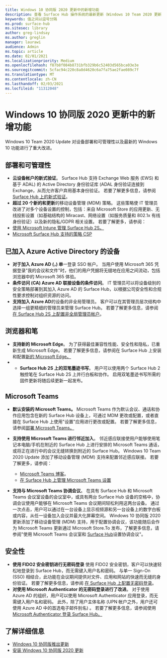 ```yaml
---
title: Windows 10 协同版 2020 更新中的新增功能
description: 查看 Surface Hub 操作系统的最新更新（Windows 10 Team 2020 更新）中的新增功能。
keywords: 值之间以逗号分隔
ms.prod: surface-hub
ms.sitesec: library
author: greg-lindsay
ms.author: greglin
manager: laurawi
audience: Admin
ms.topic: article
ms.date: 02/01/2021
ms.localizationpriority: Medium
ms.openlocfilehash: f87b8f084b8731bfb329b6c52403d565bca03e3e
ms.sourcegitcommit: 5cfac94c220c8a8d4620c6a7fa75ae2fae089c7f
ms.translationtype: MT
ms.contentlocale: zh-CN
ms.lasthandoff: 02/03/2021
ms.locfileid: "11312048"
---
```

# Windows 10 协同版 2020 更新中的新增功能

Windows 10 Team 2020 Update 对设备部署和可管理性以及最新的 Windows 10 功能进行了重大改进。

##  部署和可管理性

- **云设备帐户的新式验证**。 Surface Hub 支持 Exchange Web 服务 (EWS) 和基于 ADAL) 的 Active Directory 身份验证库 (ADAL 身份验证连接到 Exchange，从而允许客户弃用基本身份验证。 若要了解更多信息，请参阅 [Surface Hub 上的新式验证](https://docs.microsoft.com/surface-hub/surface-hub-modern-auth)。
- **超过 20 个新的和更新**的移动设备管理 (MDM) 策略。      这些策略使 IT 管理员改进了对多个设备设置的控制，包括：来自 Microsoft Store 的应用更新、无线投影设置（如基础结构的 Miracast、网络设置（如服务质量和 802.1x 有线身份验证）以及新的隐私/GDPR 相关设置。 若要了解更多，请参阅： 
- [使用 Microsoft Intune 管理 Surface Hub 2S。](surface-hub-2s-manage-intune.md)
- [Microsoft Surface Hub 支持的策略 CSP](https://docs.microsoft.com//windows/client-management/mdm/policy-csps-supported-by-surface-hub)

##  已加入 Azure Active Directory 的设备

- **对于加入 Azure AD (，) 单**一登录 SSO 帐户。 当用户使用 Microsoft 365 凭据登录"我的会议和文件"时，他们的用户凭据将无缝地在应用之间流动，包括浏览器中的 Microsoft 365 体验。
- **条件访问 (CA) Azure AD 联接设备的条件访问**。       IT 管理员可以将设备级别的安全策略部署到其加入 Azure AD 的 Surface Hub，以根据公司安全性和合规性要求控制对组织资源的访问。
- **支持加入 Azure AD**的设备的非全局管理员。 客户可以在其管理员层次结构中选择一组更精细的管理员来管理 Surface Hub。 若要了解更多信息，请参阅 [在 Surface Hub 2S 上配置非全局管理员帐户](surface-hub-2s-nonglobal-admin.md)。


## 浏览器和笔

- **支持新的 Microsoft Edge**。 为了获得最佳兼容性性能、安全性和隐私，已重新生成 Microsoft Edge。 若要了解更多信息，请参阅在 Surface Hub 上安装和配置[新的 Microsoft Edge。](https://docs.microsoft.com/surface-hub/surface-hub-install-chromium-edge)
- - **Surface Hub 2S 上的双笔墨迹书写**。   用户可以使用两个 Surface Hub 2 触控笔在 Surface Hub 2S 上并行白板和协作。 启用双笔墨迹书写所需的固件更新将随后续更新一起发布。

## Microsoft Teams  

- **默认安装的 Microsoft Teams。**        Microsoft Teams 作为默认会议、通话和协作应用包含在新的 Surface Hub 设备上，可通过 MDM 更改或配置，或者直接在 Surface Hub 上使用"设置"应用进行更改或配置。 若要了解更多信息，请参阅[部署 Microsoft Teams。](https://docs.microsoft.com/MicrosoftTeams/teams-surface-hub)
- **支持使用 Microsoft Teams 进行邻近加入**。  邻近感应联接使用户能够使用笔记本电脑/手机在附近的 Surface Hub 上进行安排的 Microsoft Teams 通话，或将正在进行中的会议无缝转换到附近的 Surface Hub。 Windows 10 Team 2020 Update 添加了移动设备管理 (MDM) 支持来配置邻近感应联接。 若要了解更多，请参阅： 

  - [Microsoft Teams 博客](https://techcommunity.microsoft.com/t5/microsoft-teams-blog/microsoft-teams-devices-for-shared-spaces-july-and-august-update/ba-p/1604833)。 
  - [在 Surface Hub 上管理 Microsoft Teams 设置](https://docs.microsoft.com/microsoftteams/rooms/surface-hub-manage-config)

- **支持与 Microsoft Teams 协调会议**。 在具有 Surface Hub 和 Microsoft Teams 会议室设备的会议室中，或具有两台 Surface Hub 设备的空格中，协调会议使用户能够在 Microsoft Teams 会议期间轻松利用这两台设备。 通过一次点击，用户可以通过在一台设备上显示视频源和另一台设备上的数字白板或内容，从任一设备加入会议并最大化屏幕空间。 Windows 10 协同版 2020 更新添加了移动设备管理 (MDM) 支持，用于配置协调会议，该功能随后会作为 Microsoft Teams 更新通过 Microsoft Store.To 发布，了解更多信息，请参阅"使用 Microsoft Teams 会议室和 [Surface Hub](https://docs.microsoft.com/microsoftteams/rooms/coordinated-meetings)设置协调会议"。

## 安全性

- **使用 FIDO2 安全密钥进行无密码登录**     使用 FIDO2 安全密钥，客户可以快速轻松地登录到 Surface Hub，而无需键入用户名和密码。 与单一 Sign-On (SSO) 相结合，此功能在会议期间提供对文件、应用和网站的快速而无缝的身份验证。 若要了解更多信息，请参阅 [在 Surface Hub 上配置无密码登录](https://docs.microsoft.com/surface-hub/surface-hub-2s-phone-authenticate)。
- **对使用 Microsoft Authenticator 的无密码登录进行了改进**。  对于使用 Azure AD 的组织，用户可以使用 Microsoft Authenticator 应用登录，而无需键入用户名和密码。 此外，除了用户主体名称 (UPN 帐户之外，用户还可使用 Azure AD 中的首选电子邮件别名) 。 若要了解更多信息，请参阅使用[Microsoft Authenticator 登录 Surface Hub。](https://docs.microsoft.com/surface-hub/surface-hub-authenticator-app)


## 了解详细信息

- [Windows 10 协同版推出更新](https://techcommunity.microsoft.com/t5/surface-it-pro-blog/update-to-the-windows-10-team-rollout/ba-p/1669655)
- [安装 Windows 10 协同版 2020 更新](surface-hub-2020-update.md)  
 